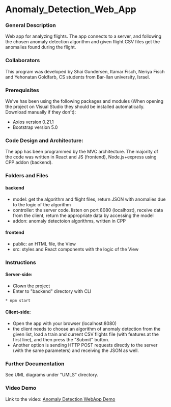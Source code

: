 # Anomaly_Detection_Web_App
### General Description
Web app for analyzing flights. The app connects to a server, and following the chosen anomaly detection algorithm and given flight CSV files get the anomalies found during the flight.

### Collaborators
This program was developed by Shai Gundersen, Itamar Fisch, Neriya Fisch and Yehonatan Goldfarb, CS students from Bar-Ilan university, Israel.

### Prerequisites
We've has been using the following packages and modules (When opening the project on Visual Studio they should be installed automatically. Download manually if they don't):
  * Axios version 0.21.1
  * Bootstrap version 5.0

### Code Design and Architecture:
The app has been programmed by the MVC architecture.
The majority of the code was written in React and JS (frontend), Node.js+express using CPP addon (backend).

### Folders and Files
#### backend
  * model: get the algorithm and flight files, return JSON with anomalies due to the logic of the algorithm
  * controller: the server code. listen on port 8080 (localhost), receive data from the client, return the appropriate data by accessing the model 
  * addon: anomaly detectoion algorithms, written in CPP
#### frontend
* public: an HTML file, the View
* src: styles and React components with the logic of the View

### Instructions
#### Server-side:
* Clown the project
* Enter to "backend" directory with CLI
```bash
* npm start
```

#### Client-side:
* Open the app with your browser (localhost:8080)
* the client needs to choose an algorithm of anomaly detection from the given list, load a train and current CSV flights file (with features at the first line), and then press the "Submit" button.
* Another option is sending HTTP POST requests directly to the server (with the same parameters) and receiving the JSON as well.
### Further Documentation
See UML diagrams under "UMLS" directory.

### Video Demo
Link to the video: [Anomaly Detection WebApp Demo](https://youtu.be/wK3IkKHpW28)
